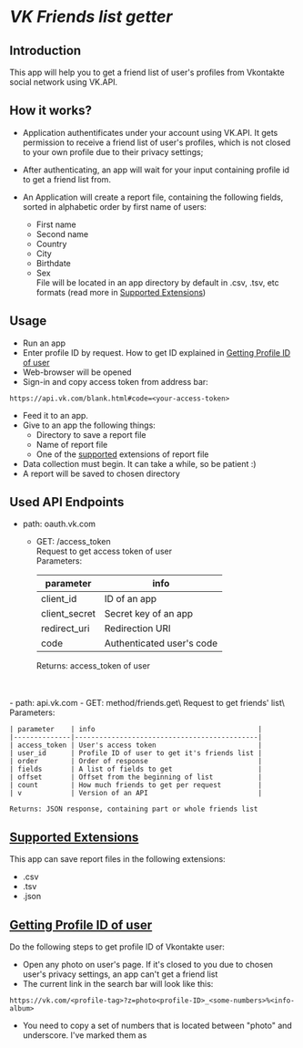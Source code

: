 # *VK Friends list getter*

## Introduction

This app will help you to get a friend list of user's profiles 
from Vkontakte social network using VK.API.

## How it works?
- Application authentificates under your account using VK.API. 
It gets permission to receive a friend list of user's profiles, 
which is not closed to your own profile due to their privacy settings;

- After authenticating, an app will wait for your input containing
profile id to get a friend list from.

- An Application will create a report file, 
containing the following fields, sorted in alphabetic order by first name of users:
  - First name
  - Second name
  - Country 
  - City 
  - Birthdate
  - Sex\
File will be located in an app directory by default in 
.csv, .tsv, etc formats (read more in [Supported Extensions](#supported-extensions))

## Usage
- Run an app
- Enter profile ID by request. How to get ID explained in [Getting Profile ID of user](#getting-profile-id-of-user)
- Web-browser will be opened
- Sign-in and copy access token from address bar:
```
https://api.vk.com/blank.html#code=<your-access-token>
```
- Feed it to an app.
- Give to an app the following things:
  - Directory to save a report file
  - Name of report file
  - One of the [supported](#supported-extensions) extensions of report file
- Data collection must begin. It can take a while, so be patient :)
- A report will be saved to chosen directory

## Used API Endpoints
- path: oauth.vk.com
  - GET: /access_token\
    Request to get access token of user\
    Parameters:

    | parameter     | info                      |
    |---------------|---------------------------|
    | client_id     | ID of an app              |
    | client_secret | Secret key of an app      |
    | redirect_uri  | Redirection URI           |
    | code          | Authenticated user's code |

    Returns: access_token of user
<br>
<br>
- path: api.vk.com
  - GET: method/friends.get\
    Request to get friends' list\
    Parameters:

    | parameter    | info                                        |
    |--------------|---------------------------------------------|
    | access_token | User's access token                         |
    | user_id      | Profile ID of user to get it's friends list |
    | order        | Order of response                           |
    | fields       | A list of fields to get                     |  
    | offset       | Offset from the beginning of list           |
    | count        | How much friends to get per request         |
    | v            | Version of an API                           |

    Returns: JSON response, containing part or whole friends list
## [Supported Extensions]()
This app can save report files in the following extensions:
- .csv
- .tsv
- .json

## [Getting Profile ID of user]()
Do the following steps to get profile ID of Vkontakte user:
- Open any photo on user's page. If it's closed to you due to chosen user's privacy settings, 
an app can't get a friend list
- The current link in the search bar will look like this: 
```
https://vk.com/<profile-tag>?z=photo<profile-ID>_<some-numbers>%<info-album>
```
- You need to copy a set of numbers that is located between "photo" and underscore.
I've marked them as <profile-ID>
